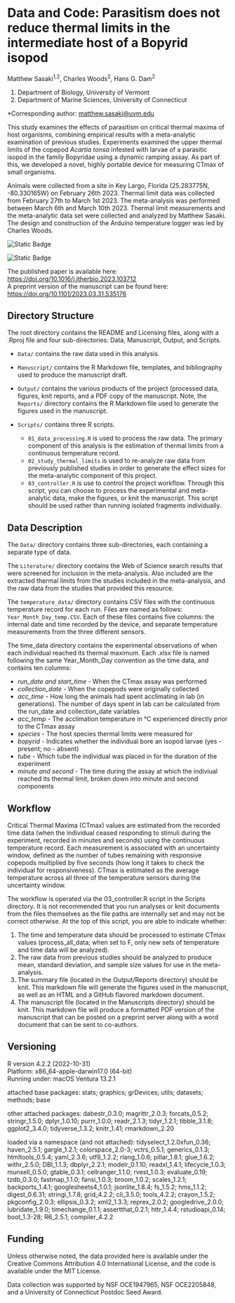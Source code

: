 # Data and Code: Parasitism does not reduce thermal limits in the intermediate host of a Bopyrid isopod  

Matthew Sasaki<sup>1,2</sup>, Charles Woods<sup>2</sup>, Hans G. Dam<sup>2</sup> 	

1. Department of Biology, University of Vermont   
2. Department of Marine Sciences, University of Connecticut
   
*Corresponding author: matthew.sasaki@uvm.edu   

This study examines the effects of parasitism on critical thermal maxima of host organisms, combining empirical results with a meta-analytic examination of previous studies. Experiments examined the upper thermal limits of the copepod *Acartia tonsa* infested with larvae of a parasitic isopod in the family Bopyridae using a dynamic ramping assay. As part of this, we developed a novel, highly portable device for measuring CTmax of small organisms.    

Animals were collected from a site in Key Largo, Florida (25.283775N, -80.330165W) on February 26th 2023. Thermal limit data was collected from February 27th to March 1st 2023. The meta-analysis was performed between March 6th and March 10th 2023. Thermal limit measurements and the meta-analytic data set were collected and analyzed by Matthew Sasaki. The design and construction of the Arduino temperature logger was led by Charles Woods.  

![Static Badge](https://img.shields.io/badge/https%3A%2F%2Fdoi.org%2F10.1016%2Fj.jtherbio.2023.103712-end?style=for-the-badge&label=Publication&labelColor=blue&color=grey&link=https%3A%2F%2Fdoi.org%2F10.1016%2Fj.jtherbio.2023.103712)

![Static Badge](https://img.shields.io/badge/https%3A%2F%2Fdoi.org%2F10.1101%2F2023.03.31.535176-end?style=for-the-badge&label=Preprint&labelColor=red&color=grey&link=https%3A%2F%2Fdoi.org%2F10.1101%2F2023.03.31.535176)

The published paper is available here: https://doi.org/10.1016/j.jtherbio.2023.103712   
A preprint version of the manuscript can be found here: https://doi.org/10.1101/2023.03.31.535176   

## Directory Structure 
The root directory contains the README and Licensing files, along with a .Rproj file and four sub-directories: Data, Manuscript, Output, and Scripts.  

-   `Data/` contains the raw data used in this analysis.  

-   `Manuscript/` contains the R Markdown file, templates, and bibliography used to produce the manuscript draft. 

-   `Output/` contains the various products of the project (processed data, figures, knit reports, and a PDF copy of the manuscript. Note, the `Reports/` directory contains the R Markdown file used to generate the figures used in the manuscript.  

-   `Scripts/` contains three R scripts. 
    -   `01_data_processing.R` is used to process the raw data. The primary component of this analysis is the estimation of thermal limits from a continuous temperature record.
    -   `02_study_thermal_limits` is used to re-analyze raw data from previously published studies in order to generate the effect sizes for the meta-analytic component of this project.
    -   `03_controller.R` is use to control the project workflow. Through this script, you can choose to process the experimental and meta-analytic data, make the figures, or knit the manuscript. This script should be used rather than running isolated fragments individually. 
 

## Data Description 	

The `Data/` directory contains three sub-directories, each containing a separate type of data.   	

The `Literature/` directory contains the Web of Science search results that were screened for inclusion in the meta-analysis. Also included are the extracted thermal limits from the studies included in the meta-analysis, and the raw data from the studies that provided this resource.  

The `temperature_data/` directory contains CSV files with the continuous temperature record for each run. Files are named as follows: `Year_Month_Day_temp.CSV`. Each of these files contains five columns: the internal date and time recorded by the device, and separate temperature measurements from the three different sensors.   

The time_data directory contains the experimental observations of when each individual reached its thermal maximum. Each .xlsx file is named following the same Year_Month_Day convention as the time data, and contains ten columns:     

  -   *run_date and start_time* - When the CTmax assay was performed	  	
  -   *collection_date*	- When the copepods were originally collected
  -   *acc_time* - How long the animals had spent acclimating in lab (in generations). The number of days spent in lab can be calculated from the run_date and collection_date variables  
  -   *acc_temp* - The acclimation temperature in °C experienced directly prior to the CTmax assay  
  -   *species* - The host species thermal limits were measured for  
  -   *bopyrid* - Indicates whether the individual bore an isopod larvae (yes - present; no - absent)  	  	
  -   *tube* - Which tube the individual was placed in for the duration of the experiment	  	
  -   *minute and second* - The time during the assay at which the indiviual reached its thermal limit, broken down into minute and second components	  	
    
## Workflow

Critical Thermal Maxima (CTmax) values are estimated from the recorded time data (when the individual ceased responding to stimuli during the experiment, recorded in minutes and seconds) using the continuous temperature record. Each measurement is associated with an uncertainty window, defined as the number of tubes remaining with responsive copepods multiplied by five seconds (how long it takes to check the individual for responsiveness). CTmax is estimated as the average temperature across all three of the temperature sensors during the uncertainty window.

The workflow is operated via the 03_controller.R script in the Scripts directory. It is not recommended that you run analyses or knit documents from the files themselves as the file paths are internally set and may not be correct otherwise. At the top of this script, you are able to indicate whether: 
  1) The time and temperature data should be processed to estimate CTmax values (process_all_data; when set to F, only new sets of temperature and time data will be analyzed). 
  2) The raw data from previous studies should be analyzed to produce mean, standard deviation, and sample size values for use in the meta-analysis.
  3) The summary file (located in the Output/Reports directory) should be knit. This markdown file will generate the figures used in the manuscript, as well as an HTML and a GitHub flavored markdown document. 
  4) The manuscript file (located in the Manuscripts directory) should be knit. This markdown file will produce a formatted PDF version of the manuscript that can be posted on a preprint server along with a word document that can be sent to co-authors. 


## Versioning   
R version 4.2.2 (2022-10-31)    
Platform: x86_64-apple-darwin17.0 (64-bit)    
Running under: macOS Ventura 13.2.1   

attached base packages:
stats; graphics; grDevices; utils; datasets; methods; base 

other attached packages:
dabestr_0.3.0; magrittr_2.0.3; forcats_0.5.2; stringr_1.5.0; dplyr_1.0.10; purrr_1.0.0; readr_2.1.3;
tidyr_1.2.1; tibble_3.1.8; ggplot2_3.4.0; tidyverse_1.3.2; knitr_1.41; rmarkdown_2.20

loaded via a namespace (and not attached):
tidyselect_1.2.0xfun_0.36; haven_2.5.1; gargle_1.2.1; colorspace_2.0-3; 
vctrs_0.5.1; generics_0.1.3; htmltools_0.5.4; yaml_2.3.6; utf8_1.2.2; 
rlang_1.0.6; pillar_1.8.1; glue_1.6.2; withr_2.5.0; DBI_1.1.3;
dbplyr_2.2.1; modelr_0.1.10; readxl_1.4.1; lifecycle_1.0.3; munsell_0.5.0;
gtable_0.3.1; cellranger_1.1.0; rvest_1.0.3; evaluate_0.19; tzdb_0.3.0; 
fastmap_1.1.0; fansi_1.0.3; broom_1.0.2; scales_1.2.1; backports_1.4.1;
googlesheets4_1.0.1; jsonlite_1.8.4; fs_1.5.2; hms_1.1.2; digest_0.6.31;
stringi_1.7.8; grid_4.2.2; cli_3.5.0; tools_4.2.2; crayon_1.5.2; 
pkgconfig_2.0.3; ellipsis_0.3.2; xml2_1.3.3; reprex_2.0.2; googledrive_2.0.0;
lubridate_1.9.0; timechange_0.1.1; assertthat_0.2.1; httr_1.4.4; rstudioapi_0.14;
boot_1.3-28; R6_2.5.1; compiler_4.2.2


## Funding

Unless otherwise noted, the data provided here is available under the Creative Commons Attribution 4.0 International License, and the code is available under the MIT License.

Data collection was supported by NSF OCE1947965, NSF OCE2205848, and a University of Connecticut Postdoc Seed Award. 
